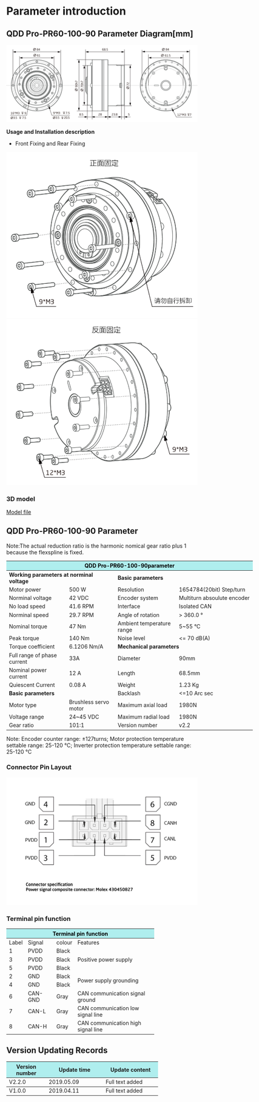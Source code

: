 # Parameter introduction
## QDD Pro-PR60-100-90 Parameter Diagram[mm]
![QDD Pro-PR60-100-90]( ../../img/QDD_Pro_PR60_x_90_v2_2三视图.png )

**Usage and Installation description**

*   Front Fixing and Rear Fixing

![Qddpro_PR60_x_90_v2_2zhengmian.png](../../img/QDD_Pro_PR60-x-90_v2_2正面固定.png "fig:Qddpro_PR60_x_90_v2_2zhengmian.png") ![Qddpro_PR60_x_90_v2_2fanmian.png](../../img/QDD_Pro_PR60-x-90_v2_2反面固定.png "fig:Qddpro_PR60_v2_2fanmian.png")
### 3D model
[Model file]( ../../3DModel/QDD_Pro_PR60-x-90_v2_2.step.zip )

## QDD Pro-PR60-100-90 Parameter

Note:The actual reduction ratio is the harmonic nomical gear ratio plus 1 because the flexspline is fixed.

<table style="width:650px"><thead><tr><th colspan="4" style="background: PaleTurquoise; color: black;">QDD Pro-PR60-100-90parameter</th></tr></thead><tbody><tr><td colspan="2"><b>Working parameters at norminal voltage</b></td><td colspan="2"><b>Basic parameters</b></td></tr><tr><td style="width:175px">Motor power</td><td style="width:135px">500 W</td><td style="width:130px">Resolution</td><td style="width:220px">1654784(20bit) Step/turn</td></tr><tr><td>Norminal voltage</td><td>42 VDC</td><td style="width:130px">Encoder system</td><td style="width:220px">Multiturn absoulute encoder</td></tr><tr><td>No load speed</td><td>41.6 RPM</td><td>Interface</td><td>Isolated CAN</td></tr><tr><td>Norminal speed</td><td>29.7 RPM</td><td>Angle of rotation</td><td>> 360.0 °</td></tr><tr><td>Nominal torque</td><td>47 Nm</td><td>Ambient temperature range</td><td>5~55 °C</td></tr><td>Peak torque</td><td>140 Nm</td><td>Noise level</td><td><= 70 dB(A)</td></tr><tr><td>Torque coefficient</td><td>6.1206 Nm/A</td><td colspan="2"><b>Mechanical parameters</b></td></tr><tr><td>Full range of phase current</td><td>33A</td><td style="width:175px">Diameter</td><td style="width:175px">90mm</td></tr><tr><td>Nominal power current</td><td>12 A</td><td>Length</td><td>68.5mm</td></tr><tr><td>Quiescent Current</td><td>0.08 A</td><td>Weight</td><td>1.23 Kg</td></tr> <tr><td colspan="2"><b>Basic parameters</b></td><td>Backlash</td><td><=10 Arc sec</td></tr><tr><td>Motor type</td><td>Brushless servo motor</td><td>Maximum axial load</td><td>1980N</td></tr><tr><td>Voltage range</td><td>24~45 VDC</td><td>Maximum radial load</td><td>1980N</td></tr><tr><td>Gear ratio</td><td>101:1</td><td>Version number</td><td>v2.2</td></tr></tbody></table>


 Note: Encoder counter range: ±127turns; Motor protection temperature settable range: 25-120 °C; Inverter protection temperature settable range: 25-120 °C

### Connector Pin Layout

<img src="../img/配线2-2.png" style="width:600px">

### Terminal pin function

<table class="tableizer-table" style="width:390px">
 <thead><tr class="tableizer-firstrow"><th colspan="4" style="background: PaleTurquoise; color: black;">Terminal pin function</th></tr></thead><tbody><tr><td>Label</td><td>Signal</td><td>colour</td><td>Features </td></tr><tr><td>1</td><td>PVDD</td><td>Black</td><td rowspan="3">Positive power supply </td></tr><tr><td>3</td><td>PVDD</td><td>Black</td></tr><tr><td>5</td><td>PVDD</td><td>Black</td></tr><tr><td>2</td><td>GND</td><td>Black</td> <td rowspan="2">Power supply grounding</td></tr><tr><td>4</td><td>GND</td><td>Black</td></tr><tr><td>6</td><td>CAN-GND</td><td>Gray</td><td>CAN communication signal ground</td></tr><tr><td>7</td><td>CAN-L</td><td>Gray</td><td>CAN communication low signal line</td></tr><tr><td>8</td><td>CAN-H</td><td>Gray</td><td>CAN communication high signal line</td></tr></tbody></table>
 </tbody></table>

## Version Updating Records


<table style="width:400px"><thead><tr style="background:PaleTurquoise"><th style="width:100px">Version number</th><th style="width:150px">Update time</th><th style="width:150px">Update content</th></tr></thead><tbody><tr><td>V2.2.0</td><td>2019.05.09</td><td>Full text added</th></tr></thead><tbody><tr><td>V1.0.0</td><td>2019.04.11</td><td>Full text added</td></tbody></table>
